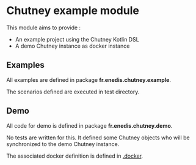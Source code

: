 <!--
  ~ SPDX-FileCopyrightText: 2017-2024 Enedis
  ~
  ~ SPDX-License-Identifier: Apache-2.0
  ~
-->

# Chutney example module

This module aims to provide :
* An example project using the Chutney Kotlin DSL
* A demo Chutney instance as docker instance

## Examples

All examples are defined in package **fr.enedis.chutney.example**.

The scenarios defined are executed in test directory.

## Demo

All code for demo is defined in package **fr.enedis.chutney.demo**.

No tests are written for this.
It defined some Chutney objects who will be synchronized to the demo Chutney instance.

The associated docker definition is defined in [.docker](.docker).
